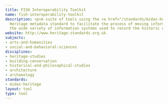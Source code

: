 ```yaml
---
title: FISH Interoperability Toolkit
name: fish-interoperability-toolkit
description: <p>A suite of tools using the <a href="/standards/midas-heritage.html">MIDAS</a>
  Heritage metadata standard to facilitate the process of moving information between
  the wide variety of information systems used to record the historic environment.</p>
website: http://www.heritage-standards.org.uk
subjects:
- arts-and-humanities
- social-and-behavioral-sciences
disciplines:
- heritage-studies
- building-conservation
- historical-and-philosophical-studies
- architecture
- archaeology
standards:
- midas-heritage
layout: tool
type: tool
---
```


